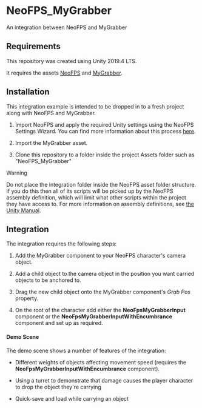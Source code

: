 # NeoFPS_MyGrabber

An integration between NeoFPS and MyGrabber

## Requirements

This repository was created using Unity 2019.4 LTS.

It requires the assets [NeoFPS](https://assetstore.unity.com/packages/templates/systems/neofps-150179?aid=1011l58Ft) and [MyGrabber](https://assetstore.unity.com/packages/tools/physics/mygrabber-3d-objects-grabber-189817?aid=1011l58Ft).

## Installation

This integration example is intended to be dropped in to a fresh project along with NeoFPS and MyGrabber.

1. Import NeoFPS and apply the required Unity settings using the NeoFPS Settings Wizard. You can find more information about this process [here](https://docs.neofps.com/manual/neofps-installation.html).

2. Import the MyGrabber asset.

3. Clone this repository to a folder inside the project Assets folder such as "NeoFPS_MyGrabber"

> [!WARNING]
> Do not place the integration folder inside the NeoFPS asset folder structure. If you do this then all of its scripts will be picked up by the NeoFPS assembly definition, which will limit what other scripts within the project they have access to. For more information on assembly definitions, see [the Unity Manual](https://docs.unity3d.com/Manual/ScriptCompilationAssemblyDefinitionFiles.html).

## Integration

The integration requires the following steps:

1. Add the MyGrabber component to your NeoFPS character's camera object.

2. Add a child object to the camera object in the position you want carried objects to be anchored to.

3. Drag the new child object onto the MyGrabber component's *Grab Pos* property.

4. On the root of the character add either the **NeoFpsMyGrabberInput** component or the **NeoFpsMyGrabberInputWithEncumbrance** component and set up as required.

#### Demo Scene

The demo scene shows a number of features of the integration:

- Different weights of objects affecting movement speed (requires the **NeoFpsMyGrabberInputWithEncumbrance** component).

- Using a turret to demonstrate that damage causes the player character to drop the object they're carrying

- Quick-save and load while carrying an object
